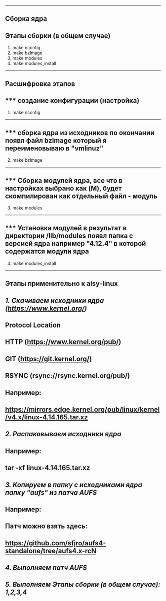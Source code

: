 -------------------------------------------------------------
Сборка ядра
-------------------------------------------------------------
Этапы сборки (в общем случае)
-------------------------------------------------------------
1. make nconfig
2. make bzImage
3. make modules
4. make modules_install
-------------------------------------------------------------
Расшифровка этапов
-------------------------------------------------------------
*** создание конфигурации (настройка) 
-------------------------------------------------------------   
1. make nconfig    
-------------------------------------------------------------   
*** сборка ядра из исходников по окончании появл файл bzImage который я переименовываю в "vmlinuz"
-------------------------------------------------------------   
2. make bzImage
-------------------------------------------------------------
*** Сборка модулей ядра, все что в настройках выбрано как (M), будет скомпилирован как отдельный файл - модуль
-------------------------------------------------------------
3. make modules
-------------------------------------------------------------   
*** Установка модулей в результат в директории /lib/modules появл папка с версией ядра например "4.12.4" в которой содержатся модули ядра
-------------------------------------------------------------   
4. make modules_install
-------------------------------------------------------------
Этапы применительно к alsy-linux
-------------------------------------------------------------
*1. Скачиваем исходники ядра (https://www.kernel.org/)*
-------------------------------------------------------------
Protocol            Location
-------------------------------------------------------------
HTTP                (https://www.kernel.org/pub/)
-------------------------------------------------------------
GIT                 (https://git.kernel.org/)
-------------------------------------------------------------
RSYNC               (rsync://rsync.kernel.org/pub/)
-------------------------------------------------------------
Например: 
-------------------------------------------------------------
https://mirrors.edge.kernel.org/pub/linux/kernel/v4.x/linux-4.14.165.tar.xz
-------------------------------------------------------------
*2. Распаковываем исходники ядра* 
-------------------------------------------------------------
Например:
-------------------------------------------------------------
tar -xf linux-4.14.165.tar.xz
-------------------------------------------------------------
*3. Копируем в папку с исходниками ядра папку "aufs" из патча AUFS*
-------------------------------------------------------------
Например:
-------------------------------------------------------------
Патч можно взять здесь: 
-------------------------------------------------------------
https://github.com/sfjro/aufs4-standalone/tree/aufs4.x-rcN
-------------------------------------------------------------
*4. Выполняем патч AUFS*
-------------------------------------------------------------
*5. Выполняем Этапы сборки (в общем случае): 1,2,3,4*
-------------------------------------------------------------
